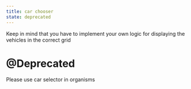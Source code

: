 ```yaml
---
title: car chooser
state: deprecated
---
```


Keep in mind that you have to implement your own logic for displaying the vehicles in the correct grid

# @Deprecated
Please use car selector in organisms
